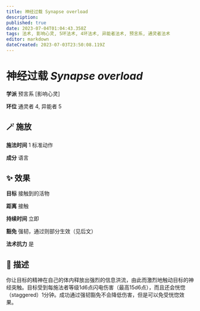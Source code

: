 ```yaml
---
title: 神经过载 Synapse overload
description: 
published: true
date: 2023-07-04T01:04:43.358Z
tags: 法术, 影响心灵, 5环法术, 4环法术, 异能者法术, 预言系, 通灵者法术
editor: markdown
dateCreated: 2023-07-03T23:50:08.119Z
---
```


# **神经过载** *Synapse overload*

**学派** 预言系 \[影响心灵\] 

**环位** 通灵者 4, 异能者 5

## 🪄 施放

**施法时间** 1 标准动作

**成分** 语言

## ✨ 效果 

**目标** 接触到的活物 

**距离** 接触  

**持续时间** 立即 

**豁免** 强韧，通过则部分生效（见后文）

**法术抗力** 是

## 📖 描述

你让目标的精神在自己的体内释放出强烈的信息洪流，由此而激烈地触动目标的神经突触。目标受到每施法者等级1d6点闪电伤害（最高15d6点），而且还会恍惚（staggered）1分钟。成功通过强韧豁免不会降低伤害，但是可以免受恍惚效果。
    
